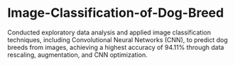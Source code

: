 # Image-Classification-of-Dog-Breed
Conducted exploratory data analysis and applied image classification techniques, including Convolutional Neural Networks (CNN), to predict dog breeds from images, achieving a highest accuracy of 94.11% through data rescaling, augmentation, and CNN optimization.
